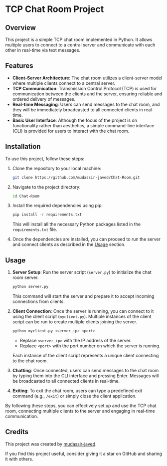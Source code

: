 # TCP Chat Room Project

## Overview
This project is a simple TCP chat room implemented in Python. It allows multiple users to connect to a central server and communicate with each other in real-time via text messages.

## Features
- **Client-Server Architecture**: The chat room utilizes a client-server model where multiple clients connect to a central server.
- **TCP Communication**: Transmission Control Protocol (TCP) is used for communication between the clients and the server, ensuring reliable and ordered delivery of messages.
- **Real-time Messaging**: Users can send messages to the chat room, and they will be immediately broadcasted to all connected clients in real-time.
- **Basic User Interface**: Although the focus of the project is on functionality rather than aesthetics, a simple command-line interface (CLI) is provided for users to interact with the chat room.

## Installation

To use this project, follow these steps:

1. Clone the repository to your local machine:

    ```bash
    git clone https://github.com/mudassir-javed/Chat-Room.git
    ```

2. Navigate to the project directory:

    ```bash
    cd Chat-Room
    ```

3. Install the required dependencies using pip:

    ```bash
    pip install -r requirements.txt
    ```

   This will install all the necessary Python packages listed in the `requirements.txt` file.

4. Once the dependencies are installed, you can proceed to run the server and connect clients as described in the [Usage](#usage) section.



## Usage

1. **Server Setup**: Run the server script (`server.py`) to initialize the chat room server.

   ```bash
   python server.py
   ```

   This command will start the server and prepare it to accept incoming connections from clients.

2. **Client Connection**: Once the server is running, you can connect to it using the client script (`myclient.py`). Multiple instances of the client script can be run to create multiple clients joining the server.

   ```bash
   python myclient.py <server_ip> <port>
   ```

   - Replace `<server_ip>` with the IP address of the server.
   - Replace `<port>` with the port number on which the server is running.

   Each instance of the client script represents a unique client connecting to the chat room.

3. **Chatting**: Once connected, users can send messages to the chat room by typing them into the CLI interface and pressing Enter. Messages will be broadcasted to all connected clients in real-time.

4. **Exiting**: To exit the chat room, users can type a predefined exit command (e.g., `/exit`) or simply close the client application.

By following these steps, you can effectively set up and use the TCP chat room, connecting multiple clients to the server and engaging in real-time communication.

## Credits

This project was created by [mudassir-javed](https://github.com/mudassir-javed).

If you find this project useful, consider giving it a star on GitHub and sharing it with others.
